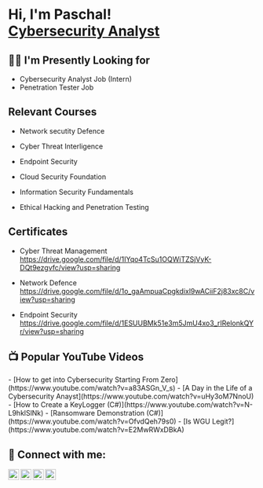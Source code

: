 <h1>Hi, I'm Paschal! <br/><a href="[https://www.linkedin.com/in/paschal-ezebuike-062109244/)">Cybersecurity Analyst</a>
<h2>👨‍💻 I'm Presently Looking for</h2>

- <a>Cybersecurity Analyst Job (Intern)</a> <br>
- Penetration Tester Job

<h2>Relevant Courses</h2>

- Network secutity Defence <br>

- Cyber Threat Interligence
- Endpoint Security
- Cloud Security Foundation
- Information Security Fundamentals
- Ethical Hacking and Penetration Testing

<h2>Certificates</h2>

- Cyber Threat Management <br>
<ref>https://drive.google.com/file/d/1IYqo4TcSu1OQWiTZSjVyK-DQt9ezgvfc/view?usp=sharing</ref> <br>

- Network Defence <br>
<ref>https://drive.google.com/file/d/1o_gaAmpuaCpgkdixl9wACiiF2j83xc8C/view?usp=sharing</ref>
- Endpoint Security <br>
<ref>https://drive.google.com/file/d/1ESUUBMk51e3m5JmU4xo3_rIRelonkQYr/view?usp=sharing</ref>
<ref></ref>
<h2>📺 Popular YouTube Videos</h2>
- [How to get into Cybersecurity Starting From Zero](https://www.youtube.com/watch?v=a83ASGn_V_s)
- [A Day in the Life of a Cybersecurity Anayst](https://www.youtube.com/watch?v=uHy3oM7NnoU)
- [How to Create a KeyLogger (C#)](https://www.youtube.com/watch?v=N-L9hklSlNk)
- [Ransomware Demonstration (C#)](https://www.youtube.com/watch?v=OfvdQeh79s0)
- [Is WGU Legit?](https://www.youtube.com/watch?v=E2MwRWxDBkA)

<h2> 🤳 Connect with me:</h2>

[<img align="left" alt="JoshMadakor | YouTube" width="22px" src="https://cdn.jsdelivr.net/npm/simple-icons@v3/icons/youtube.svg" />][youtube]
[<img align="left" alt="JoshMadakor | Twitter" width="22px" src="https://cdn.jsdelivr.net/npm/simple-icons@v3/icons/twitter.svg" />][twitter]
[<img align="left" alt="JoshMadakor | LinkedIn" width="22px" src="https://cdn.jsdelivr.net/npm/simple-icons@v3/icons/linkedin.svg" />][linkedin]
[<img align="left" alt="JoshMadakor | Instagram" width="22px" src="https://cdn.jsdelivr.net/npm/simple-icons@v3/icons/instagram.svg" />][instagram]

[twitter]: https://twitter.com/joshmadakor
[youtube]: https://www.youtube.com/c/joshmadakor
[instagram]: https://www.instagram.com/joshmadakor/
[linkedin]: https://linkedin.com/in/joshmadakor

<!--
**joshmadakor1/joshmadakor1** is a ✨ _special_ ✨ repository because its `README.md` (this file) appears on your GitHub profile.

Here are some ideas to get you started:

- 🔭 I’m currently working on ...
- 🌱 I’m currently learning ...
- 👯 I’m looking to collaborate on ...
- 🤔 I’m looking for help with ...
- 💬 Ask me about ...
- 📫 How to reach me: ...
- 😄 Pronouns: ...
- ⚡ Fun fact: ...
-->
